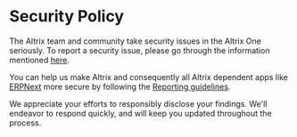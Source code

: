 # Security Policy

The Altrix team and community take security issues in the Altrix One seriously. To report a security issue, please go through the information mentioned [here](https://Altrix.com/security).

You can help us make Altrix and consequently all Altrix dependent apps like [ERPNext](https://erpnext.com) more secure by following the [Reporting guidelines](https://erpnext.com/security).

We appreciate your efforts to responsibly disclose your findings. We'll endeavor to respond quickly, and will keep you updated throughout the process.
